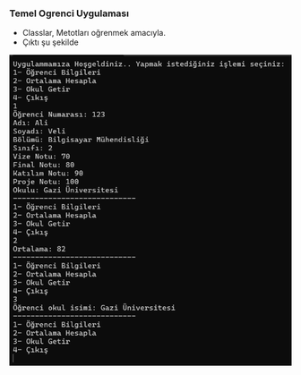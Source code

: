 ### Temel Ogrenci Uygulaması
- Classlar, Metotları oğrenmek amacıyla.
- Çıktı şu şekilde

  
![Çıktı: ](ekran/ekran.png)
